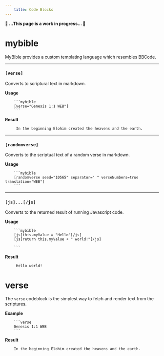 ```yaml
---
    title: Code Blocks
---
```


**🚧 ...This page is a work in progress... 🚧**

# mybible

MyBible provides a custom templating language which resembles BBCode.

***

### `[verse]`
Converts to scriptural text in markdown.

**Usage**
```
    ```mybible
    [verse="Genesis 1:1 WEB"]
    ```
```
**Result**
```
     In the beginning Elohim created the heavens and the earth.
```

***

### `[randomverse]`
Converts to the scriptual text of a random verse in markdown.

**Usage**
```
    ```mybible
    [randomverse seed="10565" separator=" " verseNumbers=true translation="WEB"]
    ```
```

***

### `[js]...[/js]`
Converts to the returned result of running Javascript code.

**Usage**
```
    ```mybible
    [js]this.myValue = "Hello"[/js]
    [js]return this.myValue + " world!"[/js]
   
    ```
```
**Result**
```
     Hello world!
```

# verse

The `verse` codeblock is the simplest way to fetch and render text from the scriptures.

**Example**
```
    ```verse
    Genesis 1:1 WEB
    ```
```

**Result**
```
    In the beginning Elohim created the heavens and the earth.
```